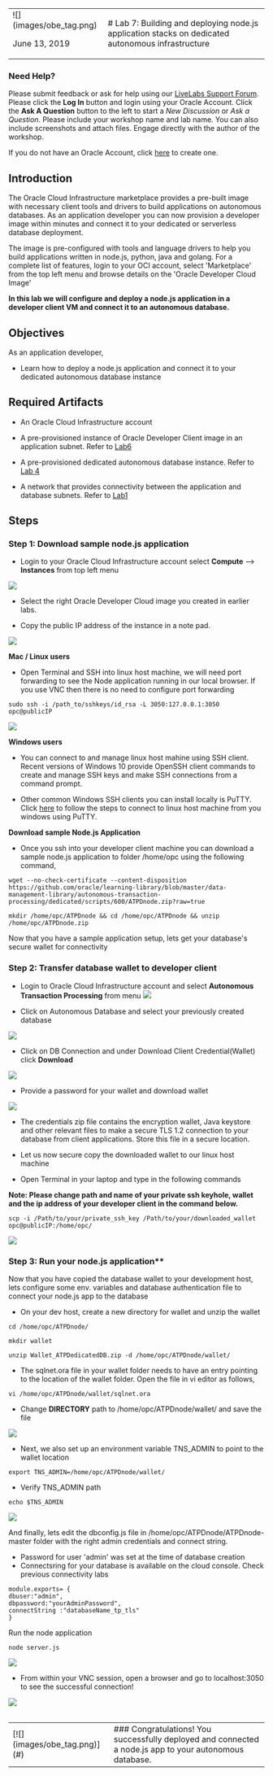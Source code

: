 <table class="tbl-heading"><tr><td class="td-logo">![](images/obe_tag.png)

June 13, 2019
</td>
<td class="td-banner">
# Lab 7: Building and deploying node.js application stacks on dedicated autonomous infrastructure
</td></tr><table>

### Need Help?
Please submit feedback or ask for help using our [LiveLabs Support Forum](https://community.oracle.com/tech/developers/categories/livelabsdiscussions). Please click the **Log In** button and login using your Oracle Account. Click the **Ask A Question** button to the left to start a *New Discussion* or *Ask a Question*.  Please include your workshop name and lab name.  You can also include screenshots and attach files.  Engage directly with the author of the workshop.

If you do not have an Oracle Account, click [here](https://profile.oracle.com/myprofile/account/create-account.jspx) to create one.
## Introduction
The Oracle Cloud Infrastructure marketplace provides a pre-built image with necessary client tools and drivers to build applications on autonomous databases. As an application developer you can now provision a developer image within minutes and connect it to your dedicated or serverless database deployment. 

 The image is pre-configured with tools and language drivers to help you build applications written in node.js, python, java and golang.
For a complete list of features, login to your OCI account, select 'Marketplace' from the top left menu and browse details on the 'Oracle Developer Cloud Image'

**In this lab we will configure and deploy a node.js application in a developer client VM and connect it to an autonomous database.**

## Objectives

As an application developer,
- Learn how to deploy a node.js application and connect it to your dedicated autonomous database instance

## Required Artifacts

- An Oracle Cloud Infrastructure account

- A pre-provisioned instance of Oracle Developer Client image in an application subnet. Refer to [Lab6](ConfigureDevClient.md)

- A pre-provisioned dedicated autonomous database instance. Refer to [Lab 4](./ProvisionADB.md)

- A network that provides connectivity between the application and database subnets. Refer to [Lab1](./ATPD-Networking.md)

## Steps

### **Step 1:** Download sample node.js application

- Login to your Oracle Cloud Infrastructure account select **Compute** —>  **Instances** from top left menu

![](./images/800/Compute1.png)

- Select the right Oracle Developer Cloud image you created in earlier labs. 

- Copy the public IP address of the instance in a note pad. 

![](./images/800/Compute2.png)


**Mac / Linux users**

- Open Terminal and SSH into linux host machine, we will need port forwarding to see the Node application running in our local browser. If you use VNC then there is no need to configure port forwarding

```
sudo ssh -i /path_to/sshkeys/id_rsa -L 3050:127.0.0.1:3050 opc@publicIP
```

![](./images/800/SSH1.png)

**Windows users**

- You can connect to and manage linux host mahine using SSH client. Recent versions of Windows 10 provide OpenSSH client commands to create and manage SSH keys and make SSH connections from a command prompt.

- Other common Windows SSH clients you can install locally is PuTTY. Click [here](https://docs.microsoft.com/en-us/azure/virtual-machines/linux/ssh-from-windows) to follow the steps to connect to linux host machine from you windows using PuTTY.

**Download sample Node.js Application**

- Once you ssh into your developer client machine you can download a sample node.js application to folder /home/opc using the following command,

```
wget --no-check-certificate --content-disposition https://github.com/oracle/learning-library/blob/master/data-management-library/autonomous-transaction-processing/dedicated/scripts/600/ATPDnode.zip?raw=true
```

```
mkdir /home/opc/ATPDnode && cd /home/opc/ATPDnode && unzip /home/opc/ATPDnode.zip
```

Now that you have a sample application setup, lets get your database's secure wallet for connectivity

### **Step 2:** Transfer database wallet to developer client

- Login to Oracle Cloud Infrastructure account and select **Autonomous Transaction Processing** from menu
![](./images/800/atpd1.png)

- Click on Autonomous Database and select your previously created database

![](./images/800/atpd2.png)

- Click on DB Connection and under Download Client Credential(Wallet) click **Download**

![](./images/800/atpd3.png)

- Provide a password for your wallet and  download wallet

![](./images/800/atpd4.png)

- The credentials zip file contains the encryption wallet, Java keystore and other relevant files to make a secure TLS 1.2 connection to your database from client applications. Store this file in a secure location.

- Let us now secure copy the downloaded wallet to our linux host machine

- Open Terminal in your laptop and type in the following commands

**Note: Please change path and name of your private ssh keyhole,   wallet and the ip address of your developer client in the command below.**

```
scp -i /Path/to/your/private_ssh_key /Path/to/your/downloaded_wallet opc@publicIP:/home/opc/
```
![](./images/800/atpd5.png)



### **Step 3:** Run your node.js application**

Now that you have copied the database wallet to your development host, lets configure some env. variables and database authentication file to connect your node.js app to the database


- On your dev host, create a new directory for wallet and unzip the wallet

```
cd /home/opc/ATPDnode/

mkdir wallet

unzip Wallet_ATPDedicatedDB.zip -d /home/opc/ATPDnode/wallet/
```

- The sqlnet.ora file in your wallet folder needs to have an entry pointing to the location of the wallet folder. Open the file in vi editor as follows,

```
vi /home/opc/ATPDnode/wallet/sqlnet.ora
```

- Change **DIRECTORY** path to /home/opc/ATPDnode/wallet/ and save the file

![](./images/700/walletNode.png)

- Next, we also set up an environment variable TNS_ADMIN to point to the wallet location

```
export TNS_ADMIN=/home/opc/ATPDnode/wallet/
```

- Verify TNS_ADMIN path

```
echo $TNS_ADMIN
```
![](./images/700/TNSnode.png)

And finally, lets edit the dbconfig.js file in /home/opc/ATPDnode/ATPDnode-master folder with the right admin credentials and connect string. 

- Password for user 'admin' was set at the time of database creation
- Connectsring for your database is available on the cloud console. Check previous connectivity labs

```
module.exports= {
dbuser:"admin",
dbpassword:"yourAdminPassword",
connectString :"databaseName_tp_tls"
}
```
Run the node application

```
node server.js 
```
![](./images/700/runNode.png)

- From within your VNC session, open a browser and go to localhost:3050 to see the successful connection!

![](./images/700/connectionSuccessful.png)



<table>
<tr><td class="td-logo">[![](images/obe_tag.png)](#)</td>
<td class="td-banner">
### Congratulations! You successfully deployed and connected a node.js app to your autonomous database.
</td>
</tr>
<table>
